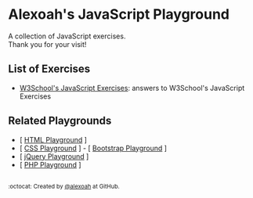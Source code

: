 # Alexoah's JavaScript Playground
A collection of JavaScript exercises.  
Thank you for your visit!

## List of Exercises
* [W3School's JavaScript Exercises](./W3School-JSExercises): answers to W3School's JavaScript Exercises

## Related Playgrounds
* [ [HTML Playground](https://github.com/alexoah/HTMLPlayground) ] 
* [ [CSS Playground](https://github.com/alexoah/CSSPlayground) ] - [ [Bootstrap Playground](https://github.com/alexoah/BSPlayground) ]
* [ [jQuery Playground](https://github.com/alexoah/jQPlayground) ]
* [ [PHP Playground](https://github.com/alexoah/PHPPlayground) ] 

##
<sup>:octocat: Created by [@alexoah](http://github.com/alexoah) at GitHub.</sup>